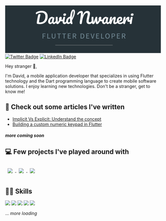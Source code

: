 <!--BANNER IMAGE AND SOCIAL LINKS-->
![David](assets/mycard.png "Your friendly neighborhood Flutter Dev")
[![Twitter Badge](https://img.shields.io/badge/Twitter-Profile-informational?style=flat&logo=twitter&logoColor=white&color=1DA1F2)](<https://twitter.com/davidnwaneri_>) [![LinkedIn Badge](https://img.shields.io/badge/LinkedIn-Profile-informational?style=flat&logo=linkedin&logoColor=white&color=0072B1)](https://www.linkedin.com/in/davidnwaneri/)

<!--ABOUT ME-->
<p>Hey stranger 👋,</p>
I'm David, a mobile application developer that specializes in using Flutter technology and the Dart programming language to create mobile software solutions. I enjoy learning new technologies. Don't be a stranger, get to know me!</p>

<!--WRITTEN ARTICLES-->
## 📑 Check out some articles I've written
- [Implicit Vs Explicit: Understand the concept](https://davidnwaneri.medium.com/implicit-vs-explicit-understand-the-concept-e5ebaca02471)
- [Building a custom numeric keypad in Flutter](https://davidnwaneri.com/building-a-custom-numeric-keypad-in-flutter)
##### *more coming soon*

<!--PROJECTS/REPOS-->
## 💻 Few projects I've played around with

<!--flutter apprentice playground-->
<a href="https://github.com/davidnwaneri/fooderlich_app">
  <img align="center" style="margin:1rem 0.5rem" src="https://github.com/davidnwaneri/fooderlich_app/blob/main/assets/app1.gif?raw=true" width="260" />
</a>
<!--simple e-commerce app-->
<a href="https://github.com/davidnwaneri/simple_ecommerce_app">
  <img align="center" style="margin:1rem 0.5rem" src="https://github.com/davidnwaneri/simple_ecommerce_app/blob/main/assets/device-2022-07-08-162909.gif?raw=true" width="260" />
</a>
<!--clima-->
<a href="https://github.com/davidnwaneri/clima">
  <img align="center" style="margin:1rem 0.5rem" src="https://github.com/davidnwaneri/clima/blob/main/output/clima-project.gif?raw=true" width="260"/>
</a>

<!--SKILLS-->
## 🦾🧠 Skills
![](https://img.shields.io/badge/Code-Flutter-informational?style=flat&logo=flutter&logoColor=00bded&color=015393)
![](https://img.shields.io/badge/Code-Dart-informational?style=flat&logo=dart&logoColor=2cb7f6&color=03589c)
![](https://img.shields.io/badge/Tools-Firebase-informational?style=flat&logo=firebase&logoColor=f2c129&color=white)
![](https://img.shields.io/badge/Tools-Git-informational?style=flat&logo=git&logoColor=e44c30&color=3a2b00)
![](https://img.shields.io/badge/Tools-Github-informational?style=flat&logo=github&logoColor=white&color=white)

... <i>more loading</i>


<!---
davidnwaneri/davidnwaneri is a ✨ special ✨ repository because its `README.md` (this file) appears on your GitHub profile.
You can click the Preview link to take a look at your changes.
--->
